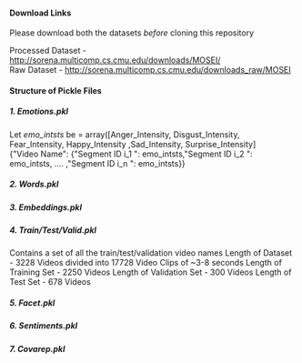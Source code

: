 #### Download Links

Please download both the datasets _before_ cloning this repository <br/>

Processed Dataset - http://sorena.multicomp.cs.cmu.edu/downloads/MOSEI/ <br/>
Raw Dataset - http://sorena.multicomp.cs.cmu.edu/downloads_raw/MOSEI <br/>


#### Structure of Pickle Files

##### 1. Emotions.pkl 

Let *emo_intsts* be  = array([Anger_Intensity, Disgust_Intensity, Fear_Intensity, Happy_Intensity ,Sad_Intensity,   Surprise_Intensity] <br/>
{"Video Name": {"Segment ID i_1 ": emo_intsts,"Segment ID i_2 ": emo_intsts, .... ,"Segment ID i_n ": emo_intsts}}

##### 2. Words.pkl 

##### 3. Embeddings.pkl 

##### 4. Train/Test/Valid.pkl 

Contains a set of all the train/test/validation video names
Length of Dataset - 3228 Videos divided into 17728 Video Clips of ~3-8 seconds
Length of Training Set - 2250 Videos
Length of Validation Set - 300 Videos
Length of Test Set - 678 Videos

##### 5. Facet.pkl 

##### 6. Sentiments.pkl 

##### 7. Covarep.pkl 



